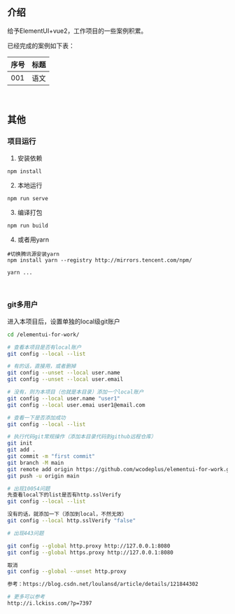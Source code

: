 ## 介绍

给予ElementUI+vue2，工作项目的一些案例积累。

已经完成的案例如下表：

|序号|标题|
|---|---|
|001|语文|


<br/>


## 其他

### 项目运行

1. 安装依赖

```
npm install
```

2. 本地运行

```
npm run serve
```

3. 编译打包

```
npm run build
```

4. 或者用yarn

```
#切换腾讯源安装yarn
npm install yarn --registry http://mirrors.tencent.com/npm/

yarn ...
```

<br/>

### git多用户

进入本项目后，设置单独的local级git账户

```bash
cd /elementui-for-work/

# 查看本项目是否有local账户
git config --local --list

# 有的话，直接用，或者删掉
git config --unset --local user.name
git config --unset --local user.email

# 没有，则为本项目（也就是本目录）添加一个local账户
git config --local user.name "user1"
git config --local user.emai user1@email.com

# 查看一下是否添加成功
git config --local --list

# 执行代码git常规操作（添加本目录代码到github远程仓库）
git init
git add .
git commit -m "first commit"
git branch -M main
git remote add origin https://github.com/wcodeplus/elementui-for-work.git
git push -u origin main

# 出现10054问题
先查看local下的list是否有http.sslVerify
git config --local --list

没有的话，就添加一下（添加到local，不然无效）
git config --local http.sslVerify "false"

# 出现443问题

git config --global http.proxy http://127.0.0.1:8080
git config --global https.proxy http://127.0.0.1:8080

取消
git config --global --unset http.proxy

参考：https://blog.csdn.net/loulansd/article/details/121844302

# 更多可以参考
http://i.lckiss.com/?p=7397
```
